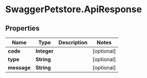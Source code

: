 # SwaggerPetstore.ApiResponse

## Properties
Name | Type | Description | Notes
------------ | ------------- | ------------- | -------------
**code** | **Integer** |  | [optional] 
**type** | **String** |  | [optional] 
**message** | **String** |  | [optional] 


